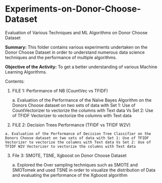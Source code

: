 # Experiments-on-Donor-Choose-Dataset
Evaluation of Various Techniques and ML Algorithms on Donor Choose Dataset

**Summary:**
This folder contains various experiments undertaken on the Donor Choose Dataset in order to understand numerous data science techniques and the performance of multiple algorithms.

**Objective of the Activity:**
To get a better understanding of various Machine Learning Algorithms.

Contents:
1.	FILE 1: Performance of NB (CountVec vs TFIDF)
    
    a. Evaluation of the Performance of the Naïve Bayes Algorithm on the Donors Choose dataset on two sets of data with Set 1: Use of CountVectorizer to vectorize the columns   with Text data Vs Set 2: Use of TFIDF Vectorizer to vectorize the columns with Text data

2.	 FILE 2: Decision Trees Performance (TFIDF vs TFIDF W2V)
    
    a. Evaluation of the Performance of Decision Tree Classifier on the Donors Choose dataset on two sets of data with Set 1: Use of TFIDF Vectorizer to vectorize the columns with Text data Vs Set 2: Use of TFIDF W2V Vectorizer to vectorize the columns with Text data

3.	File 3: SMOTE, TSNE, Xgboost on Donor Choose Dataset
    
    a. Explored the Over sampling techniques such as SMOTE and SMOTomek and used TSNE in order to visualize the distribution of Data and evaluating the performance of the Xgboost algorithm
